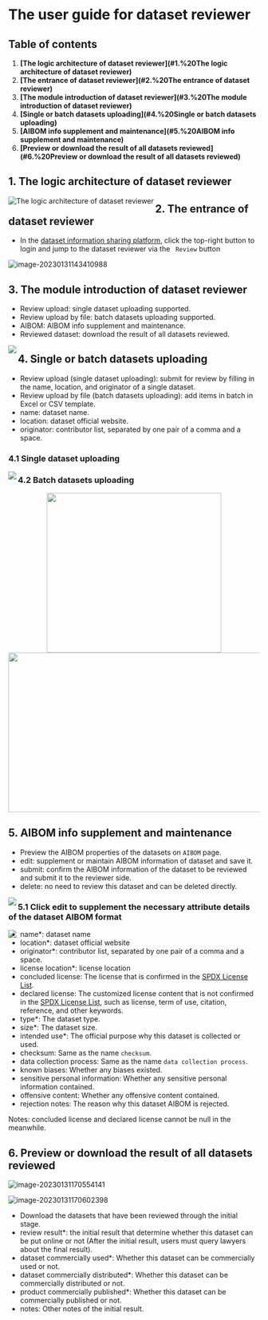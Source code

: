 # The user guide for dataset reviewer

## Table of contents

1. **[The logic architecture of dataset reviewer](#1.%20The logic architecture of dataset reviewer)**
2. **[The entrance of dataset reviewer](#2.%20The entrance of dataset reviewer)**
3. **[The module introduction of dataset reviewer](#3.%20The module introduction of dataset reviewer)**
4. **[Single or batch datasets uploading](#4.%20Single or batch datasets uploading)**
5. **[AIBOM info supplement and maintenance](#5.%20AIBOM info supplement and maintenance)**
6. **[Preview or download the result of all datasets reviewed](#6.%20Preview or download the result of all datasets reviewed)**

## 1. The logic architecture of dataset reviewer

<img src='.\imgs\dataset_reviewer_logic_architecture_EN.png' alt="The logic architecture of dataset reviewer" align='left'/>

## 2. The entrance of dataset reviewer

- In the [dataset information sharing platform](http://www.opendataology.com:30800/), click the top-right button to login and jump to the dataset reviewer via the `` Review`` button

![image-20230131143410988](.\imgs\dataset_reviewer_entrance.png)

## 3. The module introduction of dataset reviewer

- Review upload: single dataset uploading supported.
- Review upload by file: batch datasets uploading supported.
- AIBOM: AIBOM info supplement and maintenance.
- Reviewed dataset: download the result of all datasets reviewed.

<img src='.\imgs\dataset_reviewer_module_intro.png' align='left'/>

## 4. Single or batch datasets uploading

- Review upload (single dataset uploading): submit for review by filling in the name, location, and originator of a single dataset.
- Review upload by file (batch datasets uploading): add items in batch in Excel or CSV template.
- name: dataset name.
- location: dataset official website.
- originator: contributor list, separated by one pair of a comma and a space.

### 4.1 Single dataset uploading

<img src='.\imgs\single_dataset_uploading.png' align='left'/>

### 4.2 Batch datasets uploading

<center class="half">
    <img src=".\imgs\batch_datasets_uploading_1.png" width="350" height="320"/><img src=".\imgs\batch_datasets_uploading_2.png" width="790" height="320"/>
</center>

## 5. AIBOM info supplement and maintenance

- Preview the AIBOM properties of the datasets on ``AIBOM`` page.
- edit: supplement or maintain AIBOM information of dataset and save it.
- submit: confirm the AIBOM information of the dataset to be reviewed and submit it to the reviewer side.
- delete: no need to review this dataset and can be deleted directly.

<img src='.\imgs\AIBOM_preview.png' align='left'/>

### 5.1 Click edit to supplement the necessary attribute details of the dataset AIBOM format

<img src='.\imgs\AIBOM_edit.png' align='left'/>

- name*: dataset name
- location*: dataset official website
- originator*: contributor list, separated by one pair of a comma and a space.
- license location*: license location
- concluded license: The license that is confirmed in the [SPDX License List](https://spdx.org/licenses).
- declared license: The customized license content that is not confirmed in the [SPDX License List](https://spdx.org/licenses), such as license, term of use, citation, reference, and other keywords.
- type*: The dataset type.
- size*: The dataset size.
- intended use*: The official purpose why this dataset is collected or used.
- checksum: Same as the name ``checksum``.
- data collection process:  Same as the name ``data collection process``.
- known biases: Whether any biases existed.
- sensitive personal information: Whether any sensitive personal information contained.
- offensive content: Whether any offensive content contained.
- rejection notes: The reason why this dataset AIBOM is rejected.

Notes: concluded license and declared license cannot be null in the meanwhile.

## 6. Preview or download the result of all datasets reviewed

![image-20230131170554141](.\imgs\initial_result_preview.png)

![image-20230131170602398](.\imgs\initial_result_download.png)

- Download the datasets that have been reviewed through the initial stage.
- review result*: the initial result that determine whether this dataset can be put online or not (After the initial result, users must query lawyers about the final result).
- dataset commercially used*: Whether this dataset can be commercially used or not.
- dataset commercially distributed*: Whether this dataset can be commercially distributed or not.
- product commercially published*: Whether this dataset can be commercially published or not.
- notes: Other notes of the initial result.

